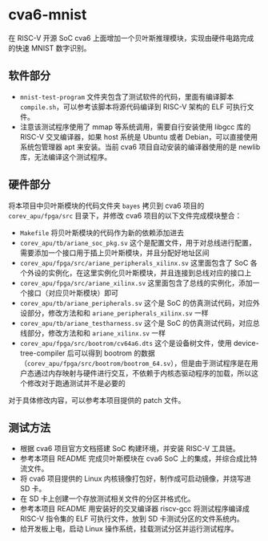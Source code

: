 # cva6-mnist

在 RISC-V 开源 SoC cva6 上面增加一个贝叶斯推理模块，实现由硬件电路完成的快速 MNIST 数字识别。

## 软件部分

* `mnist-test-program` 文件夹包含了测试软件的代码，里面有编译脚本 `compile.sh`，可以参考该脚本将源代码编译到 RISC-V 架构的 ELF 可执行文件。
* 注意该测试程序使用了 mmap 等系统调用，需要自行安装使用 libgcc 库的 RISC-V 交叉编译器，如果 host 系统是 Ubuntu 或者 Debian，可以直接使用系统包管理器 apt 来安装。当前 cva6 项目自动安装的编译器使用的是 newlib 库，无法编译这个测试程序。

## 硬件部分

将本项目中贝叶斯模块的代码文件夹 `bayes` 拷贝到 cva6 项目的 `corev_apu/fpga/src` 目录下，并修改 cva6 项目的以下文件完成模块整合：

* `Makefile` 将贝叶斯模块的代码作为新的依赖添加进去
* `corev_apu/tb/ariane_soc_pkg.sv` 这个是配置文件，用于对总线进行配置，需要添加一个接口用于插上贝叶斯模块，并且分配好地址区间
* `corev_apu/fpga/src/ariane_peripherals_xilinx.sv` 这里面包含了 SoC 各个外设的实例化，在这里实例化贝叶斯模块，并且连接到总线对应的接口上
* `corev_apu/fpga/src/ariane_xilinx.sv` 这里面包含了总线的实例化，添加一个接口（对应贝叶斯模块）即可
* `corev_apu/tb/ariane_peripherals.sv` 这个是 SoC 的仿真测试代码，对应外设部分，修改方法和和 `ariane_peripherals_xilinx.sv` 一样
* `corev_apu/tb/ariane_testharness.sv` 这个是 SoC 的仿真测试代码，对应总线部分，修改方法和和 `ariane_xilinx.sv` 一样
* `corev_apu/fpga/src/bootrom/cv64a6.dts` 这个是设备树文件，使用 device-tree-compiler 后可以得到 bootrom 的数据（`corev_apu/fpga/src/bootrom/bootrom_64.sv`），但是由于测试程序是在用户态通过内存映射与硬件进行交互，不依赖于内核态驱动程序的加载，所以这个修改对于跑通测试并不是必要的

对于具体修改内容，可以参考本项目提供的 patch 文件。

## 测试方法

* 根据 cva6 项目官方文档搭建 SoC 构建环境，并安装 RISC-V 工具链。
* 参考本项目 README 完成贝叶斯模块在 cva6 SoC 上的集成，并综合成比特流文件。
* 将 cva6 项目提供的 Linux 内核镜像打包好，制作成可启动镜像，并烧写进 SD 卡。
* 在 SD 卡上创建一个存放测试相关文件的分区并格式化。
* 参考本项目 README 用安装好的交叉编译器 riscv-gcc 将测试程序编译成 RISC-V 指令集的 ELF 可执行文件，放到 SD 卡测试分区的文件系统内。
* 给开发板上电，启动 Linux 操作系统，挂载测试分区并运行测试程序。

